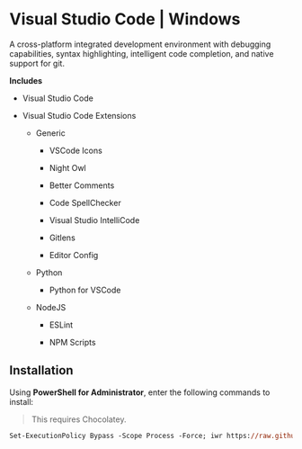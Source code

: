 # Visual Studio Code | Windows

A cross-platform integrated development environment with debugging capabilities, syntax highlighting, intelligent code completion, and native support for git.

**Includes**

* Visual Studio Code

* Visual Studio Code Extensions

    * Generic
    
        * VSCode Icons
        
        * Night Owl

        * Better Comments

        * Code SpellChecker 

        * Visual Studio IntelliCode

        * Gitlens

        * Editor Config

    * Python

        * Python for VSCode

    * NodeJS

        * ESLint

        * NPM Scripts

## Installation

Using **PowerShell for Administrator**, enter the following commands to install:

> This requires Chocolatey.

```ps
Set-ExecutionPolicy Bypass -Scope Process -Force; iwr https://raw.githubusercontent.com/jmadoremos/os-first-install/master/windows/shared/vscode/install.ps1 -UseBasicParsing | iex
```
